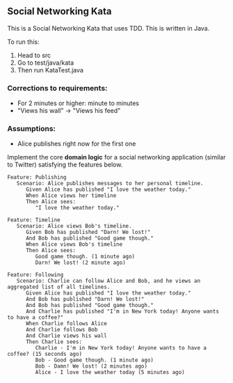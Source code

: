 Social Networking Kata
----------------------

This is a Social Networking Kata that uses TDD. This is written in Java.

To run this: 
1. Head to src 
2. Go to test/java/kata 
3. Then run KataTest.java

### Corrections to requirements:
- For 2 minutes or higher: minute to minutes
- "Views his wall" -> "Views his feed"

### Assumptions:
- Alice publishes right now for the first one

Implement the core **domain logic** for a social networking application (similar to Twitter) satisfying the features below.

``` {.sourceCode .gherkin}
Feature: Publishing
   Scenario: Alice publishes messages to her personal timeline.   
      Given Alice has published "I love the weather today."
      When Alice views her timeline
      Then Alice sees:
         "I love the weather today."
      
Feature: Timeline
   Scenario: Alice views Bob's timeline.
      Given Bob has published "Darn! We lost!"
      And Bob has published "Good game though."
      When Alice views Bob's timeline
      Then Alice sees:
         Good game though. (1 minute ago)
         Darn! We lost! (2 minute ago)
      
Feature: Following
   Scenario: Charlie can follow Alice and Bob, and he views an aggregated list of all timelines.
      Given Alice has published "I love the weather today."
      And Bob has published "Darn! We lost!"
      And Bob has published "Good game though."
      And Charlie has published "I'm in New York today! Anyone wants to have a coffee?"
      When Charlie follows Alice
      And Charlie follows Bob
      And Charlie views his wall
      Then Charlie sees:
         Charlie - I'm in New York today! Anyone wants to have a coffee? (15 seconds ago)     
         Bob - Good game though. (1 minute ago)     
         Bob - Damn! We lost! (2 minutes ago)     
         Alice - I love the weather today (5 minutes ago)    
```
